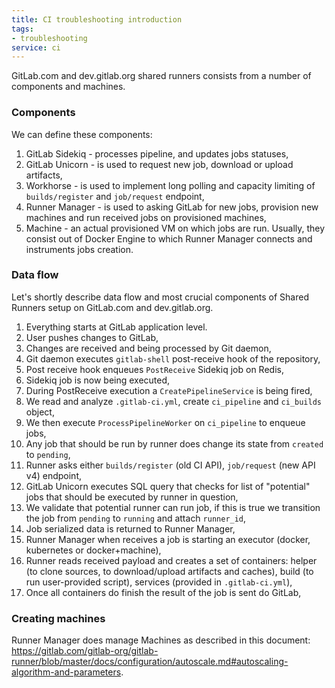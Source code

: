 ```yaml
---
title: CI troubleshooting introduction
tags:
- troubleshooting
service: ci
---
```


GitLab.com and dev.gitlab.org shared runners consists from a number of components and machines.

### Components

We can define these components:

1. GitLab Sidekiq - processes pipeline, and updates jobs statuses,
1. GitLab Unicorn - is used to request new job, download or upload artifacts,
1. Workhorse - is used to implement long polling and capacity limiting of `builds/register` and `job/request` endpoint,
1. Runner Manager - is used to asking GitLab for new jobs, provision new machines and run received jobs on provisioned machines,
1. Machine - an actual provisioned VM on which jobs are run. Usually, they consist out of Docker Engine to which Runner Manager connects and instruments jobs creation.

### Data flow

Let's shortly describe data flow and most crucial components of Shared Runners setup on GitLab.com and dev.gitlab.org.

1. Everything starts at GitLab application level.
1. User pushes changes to GitLab,
1. Changes are received and being processed by Git daemon,
1. Git daemon executes `gitlab-shell` post-receive hook of the repository,
1. Post receive hook enqueues `PostReceive` Sidekiq job on Redis,
1. Sidekiq job is now being executed,
1. During PostReceive execution a `CreatePipelineService` is being fired,
1. We read and analyze `.gitlab-ci.yml`, create `ci_pipeline` and `ci_builds` object,
1. We then execute `ProcessPipelineWorker` on `ci_pipeline` to enqueue jobs,
1. Any job that should be run by runner does change its state from `created` to `pending`,
1. Runner asks either `builds/register` (old CI API), `job/request` (new API v4) endpoint,
1. GitLab Unicorn executes SQL query that checks for list of "potential" jobs that should be executed by runner in question,
1. We validate that potential runner can run job, if this is true we transition the job from `pending` to `running` and attach `runner_id`,
1. Job serialized data is returned to Runner Manager,
1. Runner Manager when receives a job is starting an executor (docker, kubernetes or docker+machine),
1. Runner reads received payload and creates a set of containers: helper (to clone sources, to download/upload artifacts and caches), build (to run user-provided script), services (provided in `.gitlab-ci.yml`),
1. Once all containers do finish the result of the job is sent do GitLab,

### Creating machines

Runner Manager does manage Machines as described in this document: https://gitlab.com/gitlab-org/gitlab-runner/blob/master/docs/configuration/autoscale.md#autoscaling-algorithm-and-parameters.
